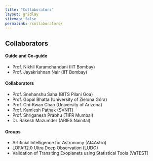 ```yaml
---
title: "Collaborators"
layout: gridlay
sitemap: false
permalink: /collaborators/
---
```


<style>
img{
  border-radius: 10px;
}
.col-md-3 {
  margin-top:10px;
  margin-bottom:10px;
  padding:0px;
  display:block;
  overflow:hidden;
  text-align:center;
  display: table-cell;
  background: white;
  border-radius: 20px;
  height: auto;
}
iframe {
  margin:0;
  padding:0;
  width: 175px;
  display: inline;
  vertical-align: middle;
}
</style>

## Collaborators

<div class="jumbotron">
<div class="col-md-12 col-sm-12">
<h4>Guide and Co-guide</h4>
<ul>
<li> Prof. Nikhil Karamchandani (IIT Bombay) </li>
<li> Prof. Jayakrishnan Nair (IIT Bombay) </li>
</ul>

<h4>Collaborators</h4>
<ul>
<li> Prof. Snehanshu Saha (BITS Pilani Goa) </li>
<li> Prof. Gopal Bhatta (University of Zielona Góra) </li>
<li> Prof. Chi-Kwan Chan (University of Arizona) </li>
<li> Prof. Kamlesh Pathak (SVNIT) </li>
<li> Prof. Shriganesh Prabhu (TIFR Mumbai) </li>
<li> Dr. Rakesh Mazumder (ARIES Nainital) </li>
</ul>

<h4>Groups</h4>
<ul>
<li> Artificial Intelligence for Astronomy (AI4Astro) </li>
<li> LOFAR2.0 Ultra Deep Observation (LUDO) </li>
<li> Validation of Transiting Exoplanets using Statistical Tools (VaTEST) </li>
</ul>

</div>
</div>
